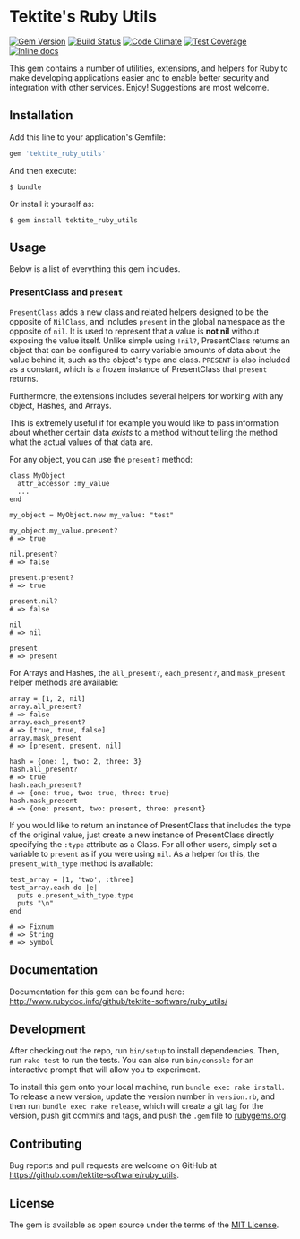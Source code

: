 # Tektite's Ruby Utils

[![Gem Version](https://badge.fury.io/rb/tektite_ruby_utils.svg)](https://badge.fury.io/rb/tektite_ruby_utils) [![Build Status](https://travis-ci.org/tektite-software/ruby_utils.svg?branch=master)](https://travis-ci.org/tektite-software/ruby_utils) [![Code Climate](https://codeclimate.com/github/tektite-software/ruby_utils/badges/gpa.svg)](https://codeclimate.com/github/tektite-software/ruby_utils) [![Test Coverage](https://codeclimate.com/github/tektite-software/ruby_utils/badges/coverage.svg)](https://codeclimate.com/github/tektite-software/ruby_utils/coverage) [![Inline docs](http://inch-ci.org/github/tektite-software/ruby_utils.svg?branch=master)](http://inch-ci.org/github/tektite-software/ruby_utils)


This gem contains a number of utilities, extensions, and helpers for Ruby to make developing applications easier and to enable better security and integration with other services.  Enjoy!  Suggestions are most welcome.

## Installation

Add this line to your application's Gemfile:

```ruby
gem 'tektite_ruby_utils'
```

And then execute:

    $ bundle

Or install it yourself as:

    $ gem install tektite_ruby_utils

## Usage

Below is a list of everything this gem includes.

### PresentClass and `present`

`PresentClass` adds a new class and related helpers designed to be the opposite of `NilClass`, and includes `present` in the global namespace as the opposite of `nil`.  It is used to represent that a value is __not nil__ without exposing the value itself.  Unlike simple using `!nil?`, PresentClass returns an object that can be configured to carry variable amounts of data about the value behind it, such as the object's type and class.  `PRESENT` is also included as a constant, which is a frozen instance of PresentClass that `present` returns.

Furthermore, the extensions includes several helpers for working with any object, Hashes, and Arrays.

This is extremely useful if for example you would like to pass information about whether certain data _exists_ to a method without telling the method what the actual values of that data are.

For any object, you can use the `present?` method:

    class MyObject
      attr_accessor :my_value
      ...
    end

    my_object = MyObject.new my_value: "test"

    my_object.my_value.present?
    # => true

    nil.present?
    # => false

    present.present?
    # => true

    present.nil?
    # => false

    nil
    # => nil

    present
    # => present

For Arrays and Hashes, the `all_present?`, `each_present?`, and `mask_present` helper methods are available:

    array = [1, 2, nil]
    array.all_present?
    # => false
    array.each_present?
    # => [true, true, false]
    array.mask_present
    # => [present, present, nil]

    hash = {one: 1, two: 2, three: 3}
    hash.all_present?
    # => true
    hash.each_present?
    # => {one: true, two: true, three: true}
    hash.mask_present
    # => {one: present, two: present, three: present}

If you would like to return an instance of PresentClass that includes the type of the original value, just create a new instance of PresentClass directly specifying the `:type` attribute as a Class.  For all other users, simply set a variable to `present` as if you were using `nil`.  As a helper for this, the `present_with_type` method is available:

    test_array = [1, 'two', :three]
    test_array.each do |e|
      puts e.present_with_type.type
      puts "\n"
    end

    # => Fixnum
    # => String
    # => Symbol

## Documentation

Documentation for this gem can be found here: http://www.rubydoc.info/github/tektite-software/ruby_utils/

## Development

After checking out the repo, run `bin/setup` to install dependencies. Then, run `rake test` to run the tests. You can also run `bin/console` for an interactive prompt that will allow you to experiment.

To install this gem onto your local machine, run `bundle exec rake install`. To release a new version, update the version number in `version.rb`, and then run `bundle exec rake release`, which will create a git tag for the version, push git commits and tags, and push the `.gem` file to [rubygems.org](https://rubygems.org).

## Contributing

Bug reports and pull requests are welcome on GitHub at https://github.com/tektite-software/ruby_utils.


## License

The gem is available as open source under the terms of the [MIT License](http://opensource.org/licenses/MIT).
